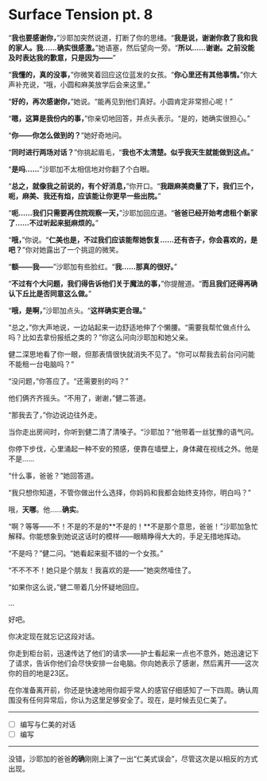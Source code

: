 # Surface Tension pt. 8

“**我也要感谢你，**”沙耶加突然说道，打断了你的思绪。“**我是说，谢谢你救了我和我的家人。我……确实很感激。**”她语塞，然后望向一旁。“**所以……谢谢。之前没能及时表达我的歉意，只是因为——**”

“**我懂的，真的没事，**”你微笑着回应这位蓝发的女孩。“**你心里还有其他事情。**”你大声补充说，“哦，小圆和麻美放学后会来这里。”

“**好的，再次感谢你，**”她说。“能再见到他们真好。小圆肯定非常担心呢！”

“**嗯，这算是我份内的事，**”你亲切地回答，并点头表示。“是的，她确实很担心。”

“**你——你怎么做到的？**”她好奇地问。

“**同时进行两场对话？**”你挑起眉毛，“**我也不太清楚。似乎我天生就能做到这点。**”

“**是吗……**”沙耶加不太相信地对你翻了个白眼。

“**总之，就像我之前说的，有个好消息，**”你开口。“**我跟麻美商量了下，我们三个，呃，麻美、我还有焰，应该能让你更早一些出院。**”

“**呃……我们只需要再住院观察一天，**”沙耶加回应道。“**爸爸已经开始考虑租个新家了……不过听起来挺麻烦的。**”

“**哦，**”你说。“**仁美也是，不过我们应该能帮她恢复……还有杏子，你会喜欢的，是吧？**”你对她露出了一个挑逗的微笑。

“**额——我——**”沙耶加有些脸红。“**我……那真的很好。**”

“**不过有个大问题，我们得告诉他们关于魔法的事，**”你提醒道。“**而且我们还得再确认下丘比是否同意这么做。**”

“**哦，是啊，**”沙耶加点头。“**这样确实更合理。**”

“总之，”你大声地说，一边站起来一边舒适地伸了个懒腰。“需要我帮忙做点什么吗？比如去拿份报纸之类的？”你这么问向沙耶加和她父亲。

健二深思地看了你一眼，但那表情很快就消失不见了。“你可以帮我去前台问问能不能租一台电脑吗？”

“没问题，”你答应了。“还需要别的吗？”

他们俩齐齐摇头。“不用了，谢谢，”健二答道。

“那我去了，”你边说边往外走。

当你走出房间时，你听到健二清了清嗓子。“沙耶加？”他带着一丝犹豫的语气问。

你停下步伐，心里涌起一种不安的预感，便靠在墙壁上，身体藏在视线之外。他是不是……

“什么事，爸爸？”她回答道。

“我只想你知道，不管你做出什么选择，你妈妈和我都会始终支持你，明白吗？”

哦，**天哪**。他……**确实**。

“啊？等等——不！不是的不是的**不是的！**不是那个意思，爸爸！”沙耶加急忙解释。你能想象到她说这话时的模样——眼睛睁得大大的，手足无措地挥动。

“不是吗？”健二问。“她看起来挺不错的一个女孩。”

“不不不不！她只是个朋友！我喜欢的是——”她突然噎住了。

“如果你这么说，”健二带着几分怀疑地回应。

...

好吧。

你决定现在就忘记这段对话。

你走到柜台前，迅速传达了他们的请求——护士看起来一点也不意外，她迅速记下了请求，告诉你他们会尽快安排一台电脑。你向她表示了感谢，然后离开——这次你的目的地是23区。

在你准备离开前，你还是快速地用你超乎常人的感官仔细感知了一下四周。确认周围没有任何异常后，你认为这里足够安全了。现在，是时候去见仁美了。

---

- [ ] 编写与仁美的对话
- [ ] 编写

---

没错，沙耶加的爸爸**的确**刚刚上演了一出“仁美式误会”，尽管这次是以相反的方式出现。
